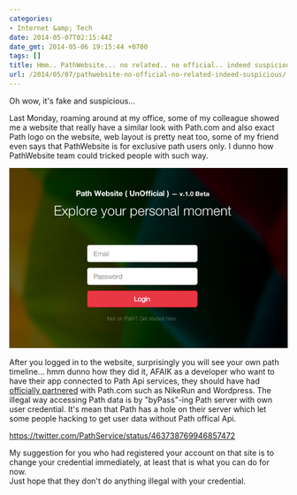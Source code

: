 ```yaml
---
categories:
- Internet &amp; Tech
date: 2014-05-07T02:15:44Z
date_gmt: 2014-05-06 19:15:44 +0700
tags: []
title: Hmm.. PathWebsite... no related.. no official.. indeed suspicious
url: /2014/05/07/pathwebsite-no-official-no-related-indeed-suspicious/
---
```


Oh wow, it's fake and suspicious...

Last Monday, roaming around at my office, some of my colleague showed me a website that really have a similar look with Path.com and also exact Path logo on the website, web layout is pretty neat too, some of my friend even says that PathWebsite is for exclusive path users only. I dunno how PathWebsite team could tricked people with such way.

![Screen Shot 2014-05-20 at 11.57.05 AM](/images/Screen-Shot-2014-05-20-at-11.57.05-AM.png)

After you logged in to the website, surprisingly you will see your own path timeline... hmm dunno how they did it, AFAIK as a developer who want to have their app connected to Path Api services, they should have had [officially partnered](https://path.com/blog/58069023326/expanding-our-api-and-helping-our-users-share-even-more) with Path.com such as NikeRun and Wordpress. The illegal way accessing Path data is by "byPass"-ing Path server with own user credential. It's mean that Path has a hole on their server which let some people hacking to get user data without Path offical Api.

https://twitter.com/PathService/status/463738769946857472

My suggestion for you who had registered your account on that site is to change your credential immediately, at least that is what you can do for now.  
 Just hope that they don't do anything illegal with your credential.